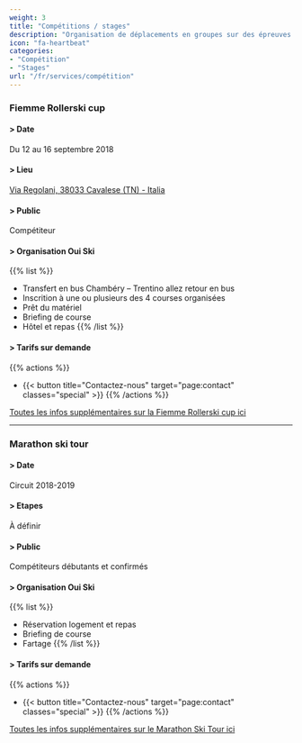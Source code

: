 ```yaml
---
weight: 3
title: "Compétitions / stages"
description: "Organisation de déplacements en groupes sur des épreuves sportives en France et à l’étranger, camps d’entrainement ou de découverte en contrées nordiques"
icon: "fa-heartbeat"
categories:
- "Compétition"
- "Stages"
url: "/fr/services/compétition"
---
```

### Fiemme Rollerski cup

#### > Date

Du 12 au 16 septembre 2018

#### > Lieu

[Via Regolani,
38033 Cavalese (TN) - Italia](https://www.google.com/maps/place/Via+Reggolani,+12,+38033+Cavalese+TN/@46.290969,11.458764,8z/data=!4m15!1m9!4m8!1m3!2m2!1d11.458764!2d46.3782018!1m3!2m2!1d11.4587636!2d46.2909685!3m4!1s0x47787c55af564d87:0x27e333d46366c1d3!8m2!3d46.2909099!4d11.4587299?hl=fr-FR)

#### > Public

Compétiteur

#### > Organisation Oui Ski

{{% list %}}
- Transfert en bus Chambéry – Trentino allez retour en bus
- Inscrition à une ou plusieurs des 4 courses organisées
- Prêt du matériel
- Briefing de course
- Hôtel et repas
{{% /list %}}

#### > Tarifs sur demande

{{% actions %}}
- {{< button title="Contactez-nous" target="page:contact" classes="special" >}}
{{% /actions %}}

[Toutes les infos supplémentaires sur la Fiemme Rollerski cup ici](http://www.fiemmerollerskicup.it/EN)

***

### Marathon ski tour

#### > Date

Circuit 2018-2019

#### > Etapes

À définir

#### > Public

Compétiteurs débutants et confirmés

#### > Organisation Oui Ski

{{% list %}}
- Réservation logement et repas
- Briefing de course
- Fartage
{{% /list %}}

#### > Tarifs sur demande

{{% actions %}}
- {{< button title="Contactez-nous" target="page:contact" classes="special" >}}
{{% /actions %}}

[Toutes les infos supplémentaires sur le Marathon Ski Tour ici](http://www.marathonskitour.fr/)

